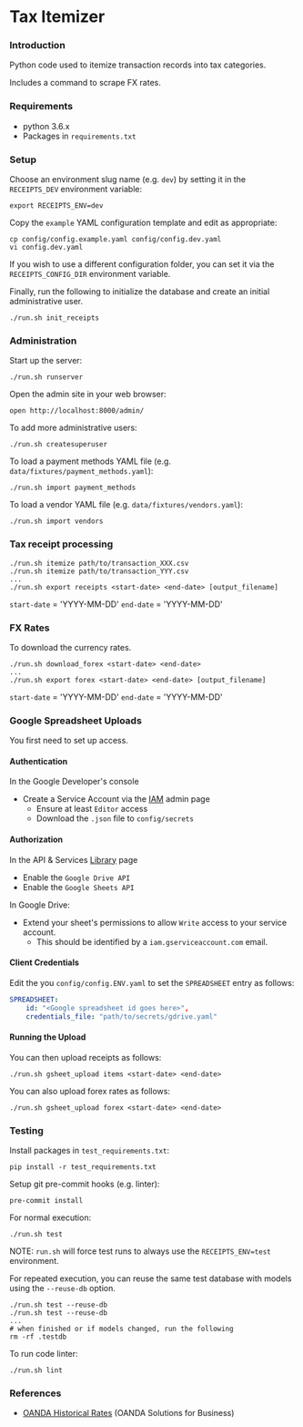 # Tax Itemizer

### Introduction

Python code used to itemize transaction records into tax categories.

Includes a command to scrape FX rates.

### Requirements

* python 3.6.x
* Packages in `requirements.txt`

### Setup

Choose an environment slug name (e.g. `dev`) by setting it in the `RECEIPTS_DEV` environment variable:

    export RECEIPTS_ENV=dev

Copy the `example` YAML configuration template and edit as appropriate:

    cp config/config.example.yaml config/config.dev.yaml
    vi config.dev.yaml

If you wish to use a different configuration folder, you can set it via the `RECEIPTS_CONFIG_DIR` environment variable.

Finally, run the following to initialize the database and create an initial administrative user.

    ./run.sh init_receipts

### Administration

Start up the server:

    ./run.sh runserver

Open the admin site in your web browser:

    open http://localhost:8000/admin/

To add more administrative users:

    ./run.sh createsuperuser

To load a payment methods YAML file (e.g. `data/fixtures/payment_methods.yaml`):

    ./run.sh import payment_methods

To load a vendor YAML file (e.g. `data/fixtures/vendors.yaml`):

    ./run.sh import vendors


### Tax receipt processing

    ./run.sh itemize path/to/transaction_XXX.csv
    ./run.sh itemize path/to/transaction_YYY.csv
    ...
    ./run.sh export receipts <start-date> <end-date> [output_filename]


`start-date` = 'YYYY-MM-DD'
`end-date` = 'YYYY-MM-DD'

### FX Rates

To download the currency rates.

    ./run.sh download_forex <start-date> <end-date>
    ...
    ./run.sh export forex <start-date> <end-date> [output_filename]

`start-date` = 'YYYY-MM-DD'
`end-date` = 'YYYY-MM-DD'

### Google Spreadsheet Uploads

You first need to set up access.

#### Authentication

In the Google Developer's console
* Create a Service Account via the [IAM](https://console.developers.google.com/iam-admin/iam) admin page
    * Ensure at least `Editor` access
    * Download the `.json` file to `config/secrets`

#### Authorization

In the API & Services [Library](https://console.developers.google.com/apis/library) page
* Enable the `Google Drive API`
* Enable the `Google Sheets API`

In Google Drive:
* Extend your sheet's permissions to allow `Write` access to your service account.
    * This should be identified by a `iam.gserviceaccount.com` email.

#### Client Credentials

Edit the you `config/config.ENV.yaml` to set the `SPREADSHEET` entry as follows:

```yaml
SPREADSHEET:
    id: "<Google spreadsheet id goes here>",
    credentials_file: "path/to/secrets/gdrive.yaml"
```

#### Running the Upload

You can then upload receipts as follows:

    ./run.sh gsheet_upload items <start-date> <end-date>

You can also upload forex rates as follows:

    ./run.sh gsheet_upload forex <start-date> <end-date>

### Testing

Install packages in `test_requirements.txt`:

    pip install -r test_requirements.txt

Setup git pre-commit hooks (e.g. linter):

    pre-commit install

For normal execution:

    ./run.sh test

NOTE: `run.sh` will force test runs to always use the `RECEIPTS_ENV=test` environment.

For repeated execution, you can reuse the same test database with models using the `--reuse-db` option.

    ./run.sh test --reuse-db
    ./run.sh test --reuse-db
    ...
    # when finished or if models changed, run the following
    rm -rf .testdb

To run code linter:

    ./run.sh lint

### References

* [OANDA Historical Rates](https://www.oanda.com/solutions-for-business/historical-rates-beta/hcc.html) (OANDA Solutions for Business)

